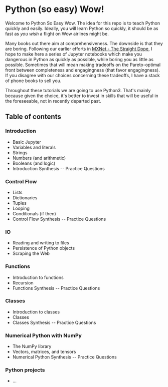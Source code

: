 # Python (so easy) Wow!

Welcome to Python So Easy Wow.
The idea for this repo is to teach Python quickly and easily.
Ideally, you will learn Python so quickly,
it should be as fast as *you wish* a flight on Wow airlines might be.

Many books out there aim at comprehensiveness. 
The downside is that they are boring. 
Following our earlier efforts in [MXNet - The Straight Dope](https://github.com/zackchase/mxnet-the-straight-dope),
I hope to make here a series of Jupyter notebooks which make you dangerous in Python as quickly as possible,
while boring you as little as possible. 
Sometimes that will mean making tradeoffs on the Pareto-optimal front between completeness and engagingness 
(that favor engagingness). 
If you disagree with our choices concerning these tradeoffs, I have a stack of phone books to sell you.

Throughout these tutorials we are going to use Python3. That's mainly because given the choice, it's better to invest in skills that will be useful in the foreseeable, not in recently departed past. 


## Table of contents

### Introduction
 * Basic Jupyter
 * Variables and literals
 * Strings
 * Numbers (and arithmetic)
 * Booleans (and logic)
 * Introduction Synthesis -- Practice Questions
 
### Control Flow
 * Lists
 * Dictionaries
 * Tuples
 * Looping 
 * Conditionals (if then)
 * Control Flow Synthesis -- Practice Questions

### IO
 * Reading and writing to files
 * Persistence of Python objects
 * Scraping the Web

### Functions
 * Introduction to functions
 * Recursion
 * Functions Synthesis -- Practice Questions

### Classes 
 * Introduction to classes
 * Classes
 * Classes Synthesis -- Practice Questions

### Numerical Python with NumPy
 * The NumPy library
 * Vectors, matrices, and tensors
 * Numerical Python Synthesis -- Practice Questions


### Python projects
 * ...
